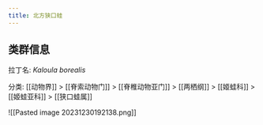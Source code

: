 ```yaml
---
title: 北方狭口蛙
---
```

## 类群信息

拉丁名: *Kaloula borealis*

分类: [[动物界]] > [[脊索动物门]] > [[脊椎动物亚门]] > [[两栖纲]] > [[姬蛙科]] > [[姬蛙亚科]] > [[狭口蛙属]]
 
![[Pasted image 20231230192138.png]]